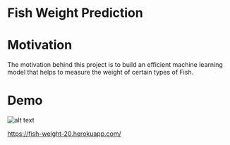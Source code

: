 # Fish Weight Prediction


# Motivation
The motivation behind this project is to build an efficient machine learning model that helps to measure the weight of certain types of Fish.

# Demo
![alt text](https://raw.githubusercontent.com/abhilashup/Fish-weight/branch/path/to/Capture.png)

  
https://fish-weight-20.herokuapp.com/
